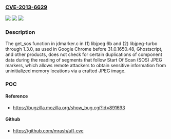 ### [CVE-2013-6629](https://cve.mitre.org/cgi-bin/cvename.cgi?name=CVE-2013-6629)
![](https://img.shields.io/static/v1?label=Product&message=n%2Fa&color=blue)
![](https://img.shields.io/static/v1?label=Version&message=n%2Fa&color=blue)
![](https://img.shields.io/static/v1?label=Vulnerability&message=n%2Fa&color=brighgreen)

### Description

The get_sos function in jdmarker.c in (1) libjpeg 6b and (2) libjpeg-turbo through 1.3.0, as used in Google Chrome before 31.0.1650.48, Ghostscript, and other products, does not check for certain duplications of component data during the reading of segments that follow Start Of Scan (SOS) JPEG markers, which allows remote attackers to obtain sensitive information from uninitialized memory locations via a crafted JPEG image.

### POC

#### Reference
- https://bugzilla.mozilla.org/show_bug.cgi?id=891693

#### Github
- https://github.com/mrash/afl-cve

